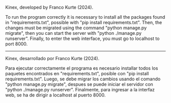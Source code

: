 Kinex, developed by Franco Kurte (2024).

To run the program correctly it is necessary to install all the packages found in
"requirements.txt", possible with "pip install requirements.txt". Then, the changes must be migrated
using the command "python manage.py migrate", then you can start the server with
"python ./manage.py runserver". Finally, to enter the web interface, you must go to
localhost to port 8000.

--------------------------------------------------------------------------------------------------
Kinex, desarrollado por Franco Kurte (2024).

Para ejecutar correctamente el programa es necesario installar todos los paquetes encontrados en
"requirements.txt", posible con "pip install requirements.txt". Luego, se debe migrar los cambios
usando el comando "python manage.py migrate", despues se puede iniciar el servidor con 
"python ./manage.py runserver". Finalmente, para ingresar a la interfaz web, se ha de dirigir a 
localhost al puerto 8000.
